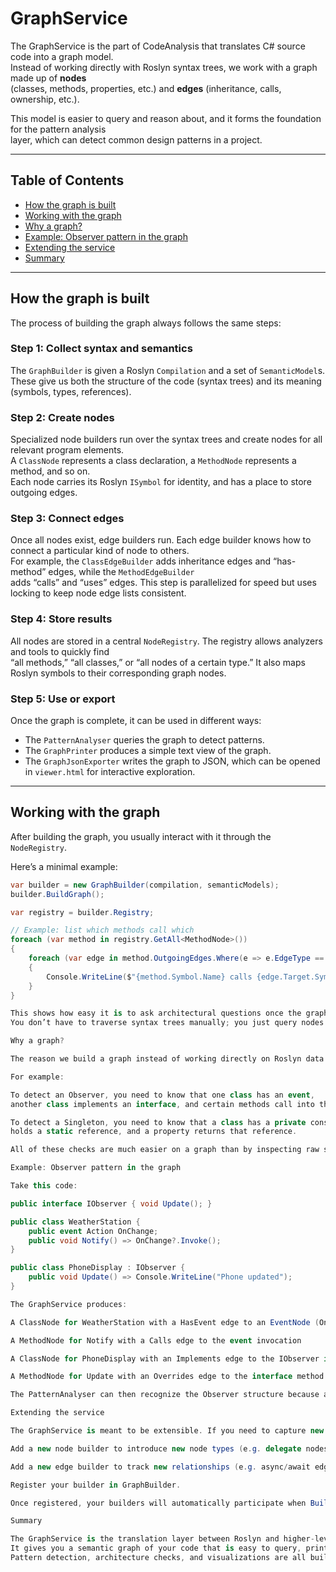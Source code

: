 # GraphService

The GraphService is the part of CodeAnalysis that translates C# source code into a graph model.  
Instead of working directly with Roslyn syntax trees, we work with a graph made up of **nodes**  
(classes, methods, properties, etc.) and **edges** (inheritance, calls, ownership, etc.).

This model is easier to query and reason about, and it forms the foundation for the pattern analysis  
layer, which can detect common design patterns in a project.

---

## Table of Contents
- [How the graph is built](#how-the-graph-is-built)
- [Working with the graph](#working-with-the-graph)
- [Why a graph?](#why-a-graph)
- [Example: Observer pattern in the graph](#example-observer-pattern-in-the-graph)
- [Extending the service](#extending-the-service)
- [Summary](#summary)

---

## How the graph is built

The process of building the graph always follows the same steps:

### Step 1: Collect syntax and semantics
The `GraphBuilder` is given a Roslyn `Compilation` and a set of `SemanticModel`s.  
These give us both the structure of the code (syntax trees) and its meaning (symbols, types, references).

### Step 2: Create nodes
Specialized node builders run over the syntax trees and create nodes for all relevant program elements.  
A `ClassNode` represents a class declaration, a `MethodNode` represents a method, and so on.  
Each node carries its Roslyn `ISymbol` for identity, and has a place to store outgoing edges.

### Step 3: Connect edges
Once all nodes exist, edge builders run. Each edge builder knows how to connect a particular kind of node to others.  
For example, the `ClassEdgeBuilder` adds inheritance edges and “has-method” edges, while the `MethodEdgeBuilder`  
adds “calls” and “uses” edges. This step is parallelized for speed but uses locking to keep node edge lists consistent.

### Step 4: Store results
All nodes are stored in a central `NodeRegistry`. The registry allows analyzers and tools to quickly find  
“all methods,” “all classes,” or “all nodes of a certain type.” It also maps Roslyn symbols to their corresponding graph nodes.

### Step 5: Use or export
Once the graph is complete, it can be used in different ways:

- The `PatternAnalyser` queries the graph to detect patterns.  
- The `GraphPrinter` produces a simple text view of the graph.  
- The `GraphJsonExporter` writes the graph to JSON, which can be opened in `viewer.html` for interactive exploration.

---

## Working with the graph

After building the graph, you usually interact with it through the `NodeRegistry`.

Here’s a minimal example:

```csharp
var builder = new GraphBuilder(compilation, semanticModels);
builder.BuildGraph();

var registry = builder.Registry;

// Example: list which methods call which
foreach (var method in registry.GetAll<MethodNode>())
{
    foreach (var edge in method.OutgoingEdges.Where(e => e.EdgeType == EdgeType.Calls))
    {
        Console.WriteLine($"{method.Symbol.Name} calls {edge.Target.Symbol.Name}");
    }
}

This shows how easy it is to ask architectural questions once the graph exists.
You don’t have to traverse syntax trees manually; you just query nodes and edges.

Why a graph?

The reason we build a graph instead of working directly on Roslyn data is because patterns and architecture are relational.

For example:

To detect an Observer, you need to know that one class has an event,
another class implements an interface, and certain methods call into the event.

To detect a Singleton, you need to know that a class has a private constructor,
holds a static reference, and a property returns that reference.

All of these checks are much easier on a graph than by inspecting raw syntax.

Example: Observer pattern in the graph

Take this code:

public interface IObserver { void Update(); }

public class WeatherStation {
    public event Action OnChange;
    public void Notify() => OnChange?.Invoke();
}

public class PhoneDisplay : IObserver {
    public void Update() => Console.WriteLine("Phone updated");
}

The GraphService produces:

A ClassNode for WeatherStation with a HasEvent edge to an EventNode (OnChange)

A MethodNode for Notify with a Calls edge to the event invocation

A ClassNode for PhoneDisplay with an Implements edge to the IObserver interface

A MethodNode for Update with an Overrides edge to the interface method

The PatternAnalyser can then recognize the Observer structure because all necessary relationships are already in the graph.

Extending the service

The GraphService is meant to be extensible. If you need to capture new concepts, you can:

Add a new node builder to introduce new node types (e.g. delegate nodes).

Add a new edge builder to track new relationships (e.g. async/await edges, LINQ usage).

Register your builder in GraphBuilder.

Once registered, your builders will automatically participate when BuildGraph() runs.

Summary

The GraphService is the translation layer between Roslyn and higher-level analysis.
It gives you a semantic graph of your code that is easy to query, print, or export.
Pattern detection, architecture checks, and visualizations are all built on top of this service.
